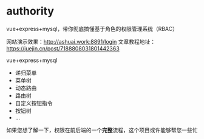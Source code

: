# authority
vue+express+mysql，带你彻底搞懂基于角色的权限管理系统（RBAC）

网站演示效果：http://ashuai.work:8891/login
文章教程地址：https://juejin.cn/post/7188808031801442363

vue+express+mysql

- 递归菜单
- 菜单树
- 动态路由
- 路由树
- 自定义按钮指令
- 按钮树
- ...

如果您想了解一下，权限在前后端的一个**完整**流程，这个项目或许能够帮您一些忙
